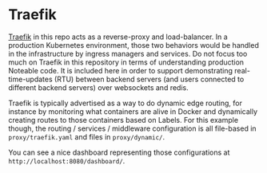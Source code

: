 # Traefik

[Traefik](https://traefik.io/) in this repo acts as a reverse-proxy and load-balancer.  In a production Kubernetes environment, those two behaviors would be handled in the infrastructure by ingress managers and services.  Do not focus too much on Traefik in this repository in terms of understanding production Noteable code.  It is included here in order to support demonstrating real-time-updates (RTU) between backend servers (and users connected to different backend servers) over websockets and redis.

Traefik is typically advertised as a way to do dynamic edge routing, for instance by monitoring what containers are alive in Docker and dynamically creating routes to those containers based on Labels.  For this example though, the routing / services / middleware configuration is all file-based in `proxy/traefik.yaml` and files in `proxy/dynamic/`.  

You can see a nice dashboard representing those configurations at `http://localhost:8080/dashboard/`.



